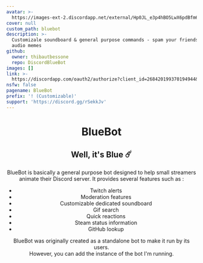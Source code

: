 ```yaml
---
avatar: >-
  https://images-ext-2.discordapp.net/external/Hp0JL_e3p4hBO5LwX6pdBfm6N3fmg1Ko3OsIHP0qkMI/https/cdn.discordapp.com/avatars/268420199370194944/3fe0f006f027991e3cdb64eabbeb542d.png
cover: null
custom_path: bluebot
description: >-
  Customizale soundboard & general purpose commands - spam your friends with
  audio memes
github:
  owner: thibautbessone
  repo: DiscordBlueBot
images: []
link: >-
  https://discordapp.com/oauth2/authorize?client_id=268420199370194944&scope=bot&permissions=-1
nsfw: false
pagename: BlueBot
prefix: '! (Customizable)'
support: 'https://discord.gg/rSekkJv'
---
```

<h1 align="center">BlueBot</h1>
<h2 align="center">Well, it's Blue ☄️</h2>

<div align="center">
<p>BlueBot is basically a general purpose bot designed to help small streamers animate their Discord server. It provides several features such as :</p>

- Twitch alerts</br>
- Moderation features</br>
- Customizable dedicated soundboard</br>
- Gif search</br>
- Quick reactions</br>
- Steam status information</br>
- GitHub lookup</br>


<p>BlueBot was originally created as a standalone bot to make it run by its users.</br>However, you can add the instance of the bot I'm running.
